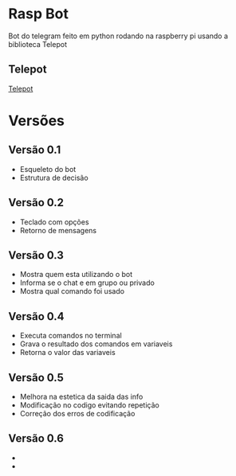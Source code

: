 # Rasp Bot
Bot do telegram feito em python rodando na raspberry pi usando a biblioteca Telepot

## Telepot
[Telepot](https://github.com/nickoala/telepot)

# Versões
## Versão 0.1
* Esqueleto do bot
* Estrutura de decisão

## Versão 0.2
* Teclado com opções 
* Retorno de mensagens 

## Versão 0.3
* Mostra quem esta utilizando o bot
* Informa se o chat e em grupo ou privado
* Mostra qual comando foi usado

## Versão 0.4
* Executa comandos no terminal
* Grava o resultado dos comandos em variaveis
* Retorna o valor das variaveis 

## Versão 0.5
* Melhora na estetica da saida das info
* Modificação no codigo evitando repetição
* Correção dos erros de codificação
## Versão 0.6
* 
* 
